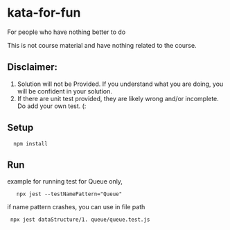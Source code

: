 # kata-for-fun

For people who have nothing better to do

This is not course material and have nothing related to the course.

## Disclaimer:

1. Solution will not be Provided. If you understand what you are doing, you will be confident in your solution.
2. If there are unit test provided, they are likely wrong and/or incomplete. Do add your own test. (:

## Setup

```
  npm install
```

## Run

example for running test for Queue only,

```
   npx jest --testNamePattern="Queue"
```

if name pattern crashes, you can use in file path

```
 npx jest dataStructure/1. queue/queue.test.js
```
